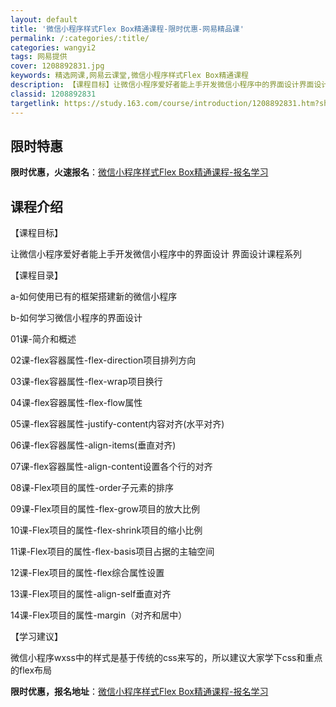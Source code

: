 ```yaml
---
layout: default
title: '微信小程序样式Flex Box精通课程-限时优惠-网易精品课'
permalink: /:categories/:title/
categories: wangyi2
tags: 网易提供
cover: 1208892831.jpg
keywords: 精选网课,网易云课堂,微信小程序样式Flex Box精通课程
description: 【课程目标】让微信小程序爱好者能上手开发微信小程序中的界面设计界面设计课程系列【课程目录】a-如何使用已有的框架搭建新的
classid: 1208892831
targetlink: https://study.163.com/course/introduction/1208892831.htm?share=1&shareId=1025206652&utm_campaign=share&utm_medium=iphoneShare&utm_source=&utm_u=1025206652
---
```


## 限时特惠

**限时优惠，火速报名**：[微信小程序样式Flex Box精通课程-报名学习](https://study.163.com/course/introduction/1208892831.htm?share=1&shareId=1025206652&utm_campaign=share&utm_medium=iphoneShare&utm_source=&utm_u=1025206652)

## 课程介绍

【课程目标】

让微信小程序爱好者能上手开发微信小程序中的界面设计 界面设计课程系列

【课程目录】

a-如何使用已有的框架搭建新的微信小程序

b-如何学习微信小程序的界面设计

01课-简介和概述   

02课-flex容器属性-flex-direction项目排列方向  

03课-flex容器属性-flex-wrap项目换行 

04课-flex容器属性-flex-flow属性 

05课-flex容器属性-justify-content内容对齐(水平对齐) 

06课-flex容器属性-align-items(垂直对齐)  

07课-flex容器属性-align-content设置各个行的对齐 

08课-Flex项目的属性-order子元素的排序  

09课-Flex项目的属性-flex-grow项目的放大比例

10课-Flex项目的属性-flex-shrink项目的缩小比例  

11课-Flex项目的属性-flex-basis项目占据的主轴空间 

12课-Flex项目的属性-flex综合属性设置   

13课-Flex项目的属性-align-self垂直对齐 

14课-Flex项目的属性-margin（对齐和居中） 

【学习建议】

微信小程序wxss中的样式是基于传统的css来写的，所以建议大家学下css和重点的flex布局

**限时优惠，报名地址**：[微信小程序样式Flex Box精通课程-报名学习](https://study.163.com/course/introduction/1208892831.htm?share=1&shareId=1025206652&utm_campaign=share&utm_medium=iphoneShare&utm_source=&utm_u=1025206652)

